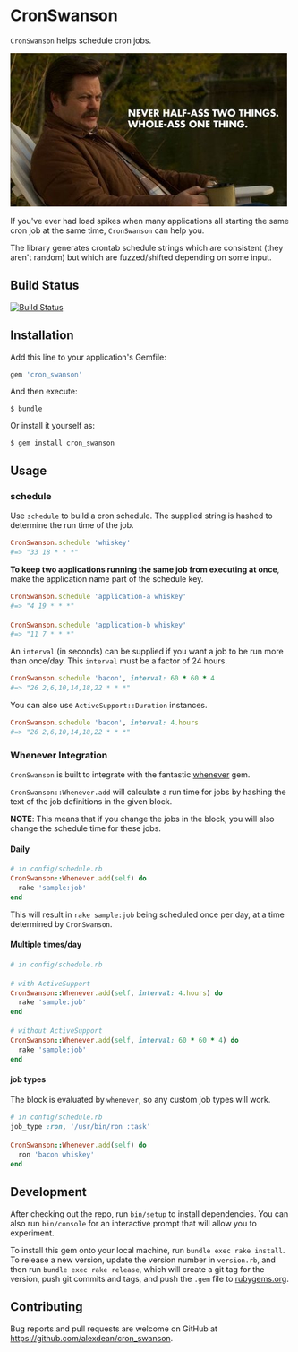 # CronSwanson

`CronSwanson` helps schedule cron jobs.

![Never half-ass two things.](whole-ass.jpg)

If you've ever had load spikes when many applications all starting the same
cron job at the same time, `CronSwanson` can help you.

The library generates crontab schedule strings which are consistent (they aren't
random) but which are fuzzed/shifted depending on some input.

## Build Status

[![Build Status](https://travis-ci.org/alexdean/cron_swanson.svg?branch=master)](https://travis-ci.org/alexdean/cron_swanson)

## Installation

Add this line to your application's Gemfile:

```ruby
gem 'cron_swanson'
```

And then execute:

    $ bundle

Or install it yourself as:

    $ gem install cron_swanson

## Usage

### schedule

Use `schedule` to build a cron schedule. The supplied string is hashed to determine
the run time of the job.

```ruby
CronSwanson.schedule 'whiskey'
#=> "33 18 * * *"
```

**To keep two applications running the same job from executing at once**, make the
application name part of the schedule key.

```ruby
CronSwanson.schedule 'application-a whiskey'
#=> "4 19 * * *"

CronSwanson.schedule 'application-b whiskey'
#=> "11 7 * * *"
```

An `interval` (in seconds) can be supplied if you want a job to be run more than
once/day. This `interval` must be a factor of 24 hours.

```ruby
CronSwanson.schedule 'bacon', interval: 60 * 60 * 4
#=> "26 2,6,10,14,18,22 * * *"
```

You can also use `ActiveSupport::Duration` instances.

```ruby
CronSwanson.schedule 'bacon', interval: 4.hours
#=> "26 2,6,10,14,18,22 * * *"
```

### Whenever Integration

`CronSwanson` is built to integrate with the fantastic [whenever](https://github.com/javan/whenever) gem.

`CronSwanson::Whenever.add` will calculate a run time for jobs by hashing the text
of the job definitions in the given block.

**NOTE**: This means that if you change the jobs in the block, you will also change the schedule time
for these jobs.

#### Daily

```ruby
# in config/schedule.rb
CronSwanson::Whenever.add(self) do
  rake 'sample:job'
end
```

This will result in `rake sample:job` being scheduled once per day, at a time
determined by `CronSwanson`.

#### Multiple times/day

```ruby
# in config/schedule.rb

# with ActiveSupport
CronSwanson::Whenever.add(self, interval: 4.hours) do
  rake 'sample:job'
end

# without ActiveSupport
CronSwanson::Whenever.add(self, interval: 60 * 60 * 4) do
  rake 'sample:job'
end
```

#### job types

The block is evaluated by `whenever`, so any custom job types will work.

```ruby
# in config/schedule.rb
job_type :ron, '/usr/bin/ron :task'

CronSwanson::Whenever.add(self) do
  ron 'bacon whiskey'
end
```

## Development

After checking out the repo, run `bin/setup` to install dependencies. You can also run `bin/console` for an interactive prompt that will allow you to experiment.

To install this gem onto your local machine, run `bundle exec rake install`. To release a new version, update the version number in `version.rb`, and then run `bundle exec rake release`, which will create a git tag for the version, push git commits and tags, and push the `.gem` file to [rubygems.org](https://rubygems.org).

## Contributing

Bug reports and pull requests are welcome on GitHub at https://github.com/alexdean/cron_swanson.
